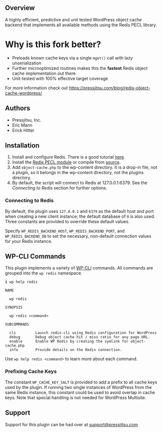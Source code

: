 ## Overview

A highly efficient, predictive and unit tested WordPress object cache backend that implements all available methods using the Redis PECL library.

# Why is this fork better?

- Preloads known cache keys via a single `mget()` call with lazy unserialization
- Further microoptimized routines makes this the **fastest** Redis object cache implementation out there
- Unit-tested with 100% effective target coverage

For more information check out https://pressjitsu.com/blog/redis-object-cache-wordpress/

## Authors

* Pressjitsu, Inc.
* Eric Mann
* Erick Hitter

## Installation
1. Install and configure Redis. There is a good tutorial [here](https://www.digitalocean.com/community/tutorials/how-to-install-and-secure-redis-on-debian-9).
2. Install the [Redis PECL module](http://pecl.php.net/package/redis) or compile from [source](https://github.com/phpredis/phpredis).
3. Add `object-cache.php` to the wp-content directory. It is a drop-in file, not a plugin, so it belongs in the wp-content directory, not the plugins directory.
4. By default, the script will connect to Redis at 127.0.0.1:6379. See the *Connecting to Redis* section for further options.

### Connecting to Redis ###

By default, the plugin uses `127.0.0.1` and `6379` as the default host and port when creating a new client instance; the default database of `0` is also used. Three constants are provided to override these default values.

Specify `WP_REDIS_BACKEND_HOST`, `WP_REDIS_BACKEND_PORT`, and `WP_REDIS_BACKEND_DB` to set the necessary, non-default connection values for your Redis instance.

## WP-CLI Commands ##

This plugin implements a variety of [WP-CLI](https://wp-cli.org) commands. All commands are grouped into the `wp redis` namespace.

    $ wp help redis

    NAME

      wp redis

    SYNOPSIS

      wp redis <command>

    SUBCOMMANDS

      cli         Launch redis-cli using Redis configuration for WordPress
      debug       Debug object cache hit / miss ratio for any page URL.
      enable      Enable WP Redis by creating the symlink for object-cache.php
      info        Provide details on the Redis connection.

Use `wp help redis <command>` to learn more about each command.

### Prefixing Cache Keys ###

The constant `WP_CACHE_KEY_SALT` is provided to add a prefix to all cache keys used by the plugin. If running two single instances of WordPress from the same Redis instance, this constant could be used to avoid overlap in cache keys. Note that special handling is not needed for WordPress Multisite.

## Support

Support for this plugin can be had over at support@pressjitsu.com
